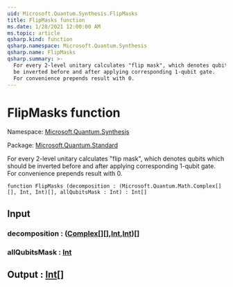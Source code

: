 ```yaml
---
uid: Microsoft.Quantum.Synthesis.FlipMasks
title: FlipMasks function
ms.date: 1/28/2021 12:00:00 AM
ms.topic: article
qsharp.kind: function
qsharp.namespace: Microsoft.Quantum.Synthesis
qsharp.name: FlipMasks
qsharp.summary: >-
  For every 2-level unitary calculates "flip mask", which denotes qubits which should
  be inverted before and after applying corresponding 1-qubit gate.
  For convenience prepends result with 0.
---
```


# FlipMasks function

Namespace: [Microsoft.Quantum.Synthesis](xref:Microsoft.Quantum.Synthesis)

Package: [Microsoft.Quantum.Standard](https://nuget.org/packages/Microsoft.Quantum.Standard)


For every 2-level unitary calculates "flip mask", which denotes qubits which shouldbe inverted before and after applying corresponding 1-qubit gate.For convenience prepends result with 0.

```qsharp
function FlipMasks (decomposition : (Microsoft.Quantum.Math.Complex[][], Int, Int)[], allQubitsMask : Int) : Int[]
```


## Input

### decomposition : ([Complex](xref:Microsoft.Quantum.Math.Complex)[][],[Int](xref:microsoft.quantum.lang-ref.int),[Int](xref:microsoft.quantum.lang-ref.int))[]




### allQubitsMask : [Int](xref:microsoft.quantum.lang-ref.int)





## Output : [Int](xref:microsoft.quantum.lang-ref.int)[]

